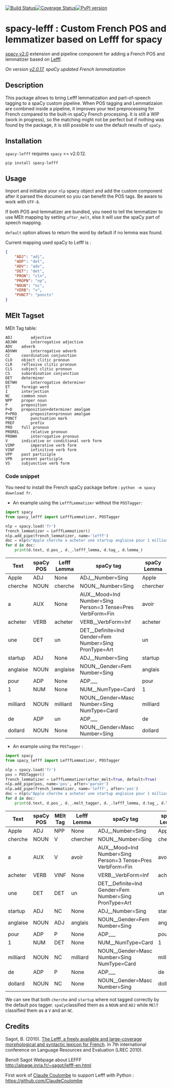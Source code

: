[![Build Status](https://travis-ci.org/sammous/spacy-lefff.svg?branch=master)](https://travis-ci.org/sammous/spacy-lefff)[![Coverage Status](https://codecov.io/gh/sammous/spacy-lefff/badge.svg?branch=master)](https://codecov.io/gh/sammous/spacy-lefff?branch=master)[![PyPI version](https://badge.fury.io/py/spacy-lefff.svg)](https://badge.fury.io/py/spacy-lefff)
# spacy-lefff : Custom French POS and lemmatizer based on Lefff for spacy 

[spacy v2.0](https://spacy.io/usage/v2) extension and pipeline component for adding a French POS and lemmatizer based on [Lefff](https://hal.inria.fr/inria-00521242/).

*On version [v2.0.17](https://github.com/explosion/spaCy/releases/tag/v2.0.17), spaCy updated French lemmatization*

## Description

This package allows to bring Lefff lemmatization and part-of-speech tagging to a spaCy custom pipeline.
When POS tagging and Lemmatizaion are combined inside a pipeline, it improves your text preprocessing for French compared to the built-in spaCy French processing.
It is still a WIP (work in progress), so the matching might not be perfect but if nothing was found by the package, it is still possible to use the default results of `spaCy`.

## Installation

`spacy-lefff` requires `spacy` <= v2.0.12.

```
pip install spacy-lefff
```

## Usage

Import and initialize your `nlp` spacy object and add the custom component after it parsed the document so you can benefit the POS tags.
Be aware to work with `UTF-8`.

If both POS and lemmatizer are bundled, you need to tell the lemmatizer to use MElt mapping by setting `after_melt`, else it will use the spaCy part of speech mapping.

`default` option allows to return the word by default if no lemma was found.

Current mapping used spaCy to Lefff is :

```json
{
    "ADJ": "adj",
    "ADP": "det",
    "ADV": "adv",
    "DET": "det",
    "PRON": "cln",
    "PROPN": "np",
    "NOUN": "nc",
    "VERB": "v",
    "PUNCT": "poncts"
}
```

## MElt Tagset

MElt Tag table:

```
ADJ 	   adjective
ADJWH	   interrogative adjective
ADV	   adverb
ADVWH	   interrogative adverb
CC	   coordination conjunction
CLO	   object clitic pronoun
CLR	   reflexive clitic pronoun
CLS	   subject clitic pronoun
CS	   subordination conjunction
DET	   determiner
DETWH	   interrogative determiner
ET	   foreign word
I	   interjection
NC	   common noun
NPP	   proper noun
P	   preposition
P+D	   preposition+determiner amalgam
P+PRO	   prepositon+pronoun amalgam
PONCT	   punctuation mark
PREF	   prefix
PRO	   full pronoun
PROREL	   relative pronoun
PROWH	   interrogative pronoun
V	   indicative or conditional verb form
VIMP	   imperative verb form
VINF	   infinitive verb form
VPP	   past participle
VPR	   present participle
VS	   subjunctive verb form
```

### Code snippet

You need to install the French spaCy package before : `python -m spacy download fr`.

- An example using the `LefffLemmatizer` without the `POSTagger`:

```python
import spacy
from spacy_lefff import LefffLemmatizer, POSTagger

nlp = spacy.load('fr')
french_lemmatizer = LefffLemmatizer()
nlp.add_pipe(french_lemmatizer, name='lefff')
doc = nlp(u"Apple cherche a acheter une startup anglaise pour 1 milliard de dollard")
for d in doc:
    print(d.text, d.pos_, d._.lefff_lemma, d.tag_, d.lemma_)
```

| Text | spaCy POS | Lefff Lemma | spaCy tag | spaCy Lemma |
|-----|-----|-----|------|------|
|Apple | ADJ | None | ADJ__Number=Sing | Apple |
|cherche |NOUN |cherche |NOUN__Number=Sing| chercher|
|a |AUX |None |AUX__Mood=Ind Number=Sing Person=3 Tense=Pres VerbForm=Fin |avoir|
|acheter| VERB| acheter| VERB__VerbForm=Inf| acheter|
|une |DET |un |DET__Definite=Ind Gender=Fem Number=Sing PronType=Art |un|
|startup |ADJ |None| ADJ__Number=Sing| startup|
|anglaise |NOUN |anglaise |NOUN__Gender=Fem Number=Sing |anglais|
|pour |ADP |None| ADP___| pour|
|1 |NUM |None |NUM__NumType=Card |1|
|milliard| NOUN |milliard |NOUN__Gender=Masc Number=Sing NumType=Card| milliard|
|de | ADP |un |ADP___ |de|
|dollard | NOUN | None | NOUN__Gender=Masc Number=Sing |dollard|

- An example using the `POSTagger` :

```python
import spacy
from spacy_lefff import LefffLemmatizer, POSTagger

nlp = spacy.load('fr')
pos = POSTagger()
french_lemmatizer = LefffLemmatizer(after_melt=True, default=True)
nlp.add_pipe(pos, name='pos', after='parser')
nlp.add_pipe(french_lemmatizer, name='lefff', after='pos')
doc = nlp(u"Apple cherche a acheter une startup anglaise pour 1 milliard de dollard")
for d in doc:
    print(d.text, d.pos_, d._.melt_tagger, d._.lefff_lemma, d.tag_, d.lemma_)
```
|Text|spaCy POS|MElt Tag| Lefff Lemma| spaCy tag| spaCy Lemma|
|-----|-----|-----|-----|-----|-----|
|Apple| ADJ| NPP| None |ADJ__Number=Sing| Apple|
|cherche |NOUN |V |chercher |NOUN__Number=Sing |chercher|
|a |AUX |V| avoir| AUX__Mood=Ind Number=Sing Person=3 Tense=Pres VerbForm=Fin |avoir|
|acheter |VERB |VINF| None| VERB__VerbForm=Inf| acheter|
|une |DET |DET |un| DET__Definite=Ind Gender=Fem Number=Sing PronType=Art |un|
|startup |ADJ| NC |None |ADJ__Number=Sing|startup|
|anglaise |NOUN |ADJ| anglais| NOUN__Gender=Fem Number=Sing| anglais|
|pour |ADP |P| None| ADP___ |pour|
|1 |NUM| DET |None |NUM__NumType=Card |1|
|milliard |NOUN |NC |milliard| NOUN__Gender=Masc Number=Sing NumType=Card| milliard|
|de |ADP |P| None| ADP___ |de|
|dollard| NOUN |NC |None |NOUN__Gender=Masc Number=Sing |dollard|


We can see that both `cherche` and `startup` where not tagged correctly by the default pos tagger.
`spaCy`classified them as a `NOUN` and `ADJ` while `MElT` classified them as a `V` and an `NC`.

## Credits

Sagot, B. (2010). [The Lefff, a freely available and large-coverage morphological and syntactic lexicon for French](https://hal.inria.fr/inria-00521242/). In 7th international conference on Language Resources and Evaluation (LREC 2010).

Benoît Sagot Webpage about LEFFF<br/>
http://alpage.inria.fr/~sagot/lefff-en.html<br/>

First work of [Claude Coulombe](https://github.com/ClaudeCoulombe) to support Lefff with Python : https://github.com/ClaudeCoulombe
